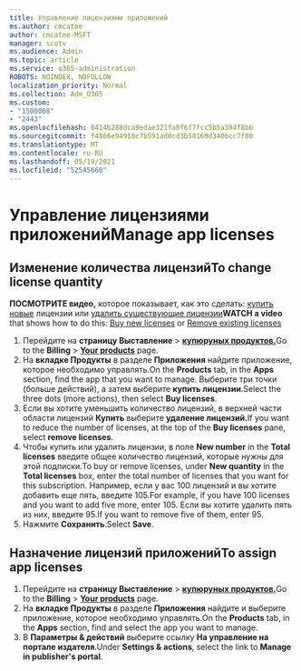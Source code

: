```yaml
---
title: Управление лицензиями приложений
ms.author: cmcatee
author: cmcatee-MSFT
manager: scotv
ms.audience: Admin
ms.topic: article
ms.service: o365-administration
ROBOTS: NOINDEX, NOFOLLOW
localization_priority: Normal
ms.collection: Adm_O365
ms.custom:
- "1500008"
- "2443"
ms.openlocfilehash: 8414b288dca9edae321fa0f6f7fcc5b5a394f8bb
ms.sourcegitcommit: f4866e94918c7b591ad0cd3b58169d340bcc7f00
ms.translationtype: MT
ms.contentlocale: ru-RU
ms.lasthandoff: 05/19/2021
ms.locfileid: "52545660"
---
```

# <a name="manage-app-licenses"></a><span data-ttu-id="8fa45-102">Управление лицензиями приложений</span><span class="sxs-lookup"><span data-stu-id="8fa45-102">Manage app licenses</span></span>

## <a name="to-change-license-quantity"></a><span data-ttu-id="8fa45-103">Изменение количества лицензий</span><span class="sxs-lookup"><span data-stu-id="8fa45-103">To change license quantity</span></span>

<span data-ttu-id="8fa45-104">**ПОСМОТРИТЕ видео,** которое показывает, как это сделать: [купить новые](https://go.microsoft.com/fwlink/p/?linkid=2154857) лицензии или [удалить существующие лицензии](https://go.microsoft.com/fwlink/p/?linkid=2154938)</span><span class="sxs-lookup"><span data-stu-id="8fa45-104">**WATCH a video** that shows how to do this: [Buy new licenses](https://go.microsoft.com/fwlink/p/?linkid=2154857) or [Remove existing licenses](https://go.microsoft.com/fwlink/p/?linkid=2154938)</span></span>

1. <span data-ttu-id="8fa45-105">Перейдите на **страницу Выставление**  >  **[купюруных продуктов.](https://go.microsoft.com/fwlink/p/?linkid=842054)**</span><span class="sxs-lookup"><span data-stu-id="8fa45-105">Go to the **Billing** > **[Your products](https://go.microsoft.com/fwlink/p/?linkid=842054)** page.</span></span>
2. <span data-ttu-id="8fa45-106">На **вкладке Продукты** в разделе **Приложения** найдите приложение, которое необходимо управлять.</span><span class="sxs-lookup"><span data-stu-id="8fa45-106">On the **Products** tab, in the **Apps** section, find the app that you want to manage.</span></span> <span data-ttu-id="8fa45-107">Выберите три точки (больше действий), а затем выберите **купить лицензии**.</span><span class="sxs-lookup"><span data-stu-id="8fa45-107">Select the three dots (more actions), then select **Buy licenses**.</span></span>
3. <span data-ttu-id="8fa45-108">Если вы хотите уменьшить количество лицензий, в верхней части области лицензий **Купить** выберите **удаление лицензий.**</span><span class="sxs-lookup"><span data-stu-id="8fa45-108">If you want to reduce the number of licenses, at the top of the **Buy licenses** pane, select **remove licenses**.</span></span>
4. <span data-ttu-id="8fa45-109">Чтобы купить или удалить лицензии, в поле **New number** in the **Total licenses** введите общее количество лицензий, которые нужны для этой подписки.</span><span class="sxs-lookup"><span data-stu-id="8fa45-109">To buy or remove licenses, under **New quantity** in the **Total licenses** box, enter the total number of licenses that you want for this subscription.</span></span> <span data-ttu-id="8fa45-110">Например, если у вас 100 лицензий и вы хотите добавить еще пять, введите 105.</span><span class="sxs-lookup"><span data-stu-id="8fa45-110">For example, if you have 100 licenses and you want to add five more, enter 105.</span></span> <span data-ttu-id="8fa45-111">Если вы хотите удалить пять из них, введите 95.</span><span class="sxs-lookup"><span data-stu-id="8fa45-111">If you want to remove five of them, enter 95.</span></span>
5. <span data-ttu-id="8fa45-112">Нажмите **Сохранить**.</span><span class="sxs-lookup"><span data-stu-id="8fa45-112">Select **Save**.</span></span>

## <a name="to-assign-app-licenses"></a><span data-ttu-id="8fa45-113">Назначение лицензий приложений</span><span class="sxs-lookup"><span data-stu-id="8fa45-113">To assign app licenses</span></span>

1. <span data-ttu-id="8fa45-114">Перейдите на **страницу Выставление**  >  **[купюруных продуктов.](https://go.microsoft.com/fwlink/p/?linkid=842054)**</span><span class="sxs-lookup"><span data-stu-id="8fa45-114">Go to the **Billing** > **[Your products](https://go.microsoft.com/fwlink/p/?linkid=842054)** page.</span></span>
2. <span data-ttu-id="8fa45-115">На **вкладке Продукты** в разделе **Приложения** найдите и выберите приложение, которое необходимо управлять.</span><span class="sxs-lookup"><span data-stu-id="8fa45-115">On the **Products** tab, in the **Apps** section, find and select the app you want to manage.</span></span>
3. <span data-ttu-id="8fa45-116">В **Параметры & действий** выберите ссылку **На управление на портале издателя**.</span><span class="sxs-lookup"><span data-stu-id="8fa45-116">Under **Settings & actions**, select the link to **Manage in publisher's portal**.</span></span>